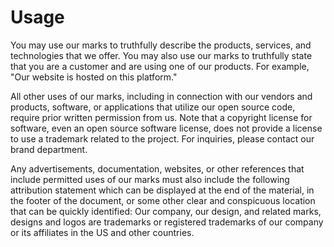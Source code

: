 # Usage

You may use our marks to truthfully describe the products, services, and technologies that we offer. You may also use our marks to truthfully state that you are a customer and are using one of our products. For example, "Our website is hosted on this platform."

All other uses of our marks, including in connection with our vendors and products, software, or applications that utilize our open source code, require prior written permission from us. Note that a copyright license for software, even an open source software license, does not provide a license to use a trademark related to the project. For inquiries, please contact our brand department.

Any advertisements, documentation, websites, or other references that include permitted uses of our marks must also include the following attribution statement which can be displayed at the end of the material, in the footer of the document, or some other clear and conspicuous location that can be quickly identified: Our company, our design, and related marks, designs and logos are trademarks or registered trademarks of our company or its affiliates in the US and other countries.